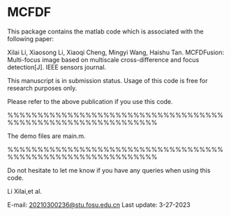 # MCFDF
This package contains the matlab code which is associated with the following paper:

Xilai Li, Xiaosong Li, Xiaoqi Cheng, Mingyi Wang, Haishu Tan. MCFDFusion: Multi-focus image based on multiscale cross-difference and focus detection[J]. IEEE sensors journal.

This manuscript is in submission status. Usage of this code is free for research purposes only.

Please refer to the above publication if you use this code.

%%%%%%%%%%%%%%%%%%%%%%%%%%%%%%%%%%%%%%%%%%%%%%%%%%%%%%%%%%%%%

The demo files are main.m.

%%%%%%%%%%%%%%%%%%%%%%%%%%%%%%%%%%%%%%%%%%%%%%%%%%%%%%%%%%%%%

Do not hesitate to let me know if you have any queries when using this code.

Li Xilai,et al.

E-mail: 20210300236@stu.fosu.edu.cn Last update: 3-27-2023
